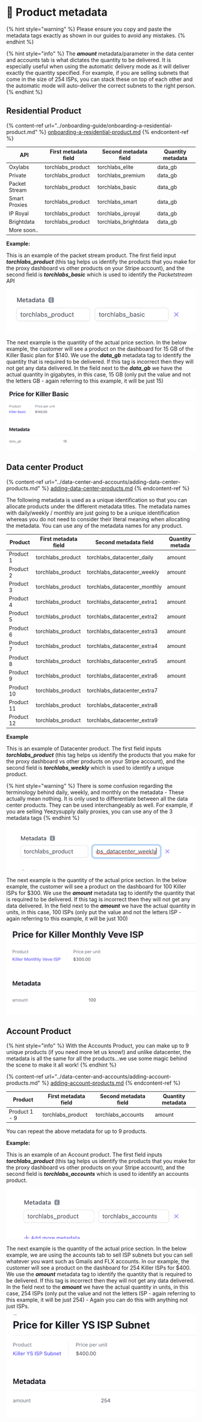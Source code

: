 # 📎 Product metadata

{% hint style="warning" %}
Please ensure you copy and paste the metadata tags exactly as shown in our guides to avoid any mistakes.
{% endhint %}

{% hint style="info" %}
The _**amount**_ metadata/parameter in the data center and accounts tab is what dictates the quantity to be delivered. It is especially useful when using the automatic delivery mode as it will deliver exactly the quantity specified. For example, if you are selling subnets that come in the size of 254 ISPs, you can stack these on top of each other and the automatic mode will auto-deliver the correct subnets to the right person.
{% endhint %}

## Residential Product&#x20;

{% content-ref url="../onboarding-guide/onboarding-a-residential-product.md" %}
[onboarding-a-residential-product.md](../onboarding-guide/onboarding-a-residential-product.md)
{% endcontent-ref %}

| API           | First metadata field | Second metadata field | Quantity metadata |
| ------------- | -------------------- | --------------------- | ----------------- |
| Oxylabs       | torchlabs\_product   | torchlabs\_elite      | data\_gb          |
| Private       | torchlabs\_product   | torchlabs\_premium    | data\_gb          |
| Packet Stream | torchlabs\_product   | torchlabs\_basic      | data\_gb          |
| Smart Proxies | torchlabs\_product   | torchlabs\_smart      | data\_gb          |
| IP Royal      | torchlabs\_product   | torchlabs\_iproyal    | data\_gb          |
| Brightdata    | torchlabs\_product   | torchlabs\_brightdata | data\_gb          |
| More soon..   |                      |                       |                   |

**Example:**

This is an example of the packet stream product. The first field input _**torchlabs\_product**_ (this tag helps us identify the products that you make for the proxy dashboard vs other products on your Stripe account), and the second field is _**torchlabs\_basic**_ which is used to identify the _Packetstream_ API

![](<../.gitbook/assets/Screen Shot 2022-03-23 at 10.51.23 PM.png>)

The next example is the quantity of the actual price section. In the below example, the customer will see a product on the dashboard for 15 GB of the Killer Basic plan for $140. We use the _**data\_gb**_ metadata tag to identify the quantity that is required to be delivered. If this tag is incorrect then they will not get any data delivered. In the field next to the _**data\_gb**_ we have the actual quantity in gigabytes, in this case, 15 GB (only put the value and not the letters GB - again referring to this example, it will be just 15)

![](<../.gitbook/assets/Screen Shot 2022-03-23 at 11.01.07 PM.png>)

## Data center Product

{% content-ref url="../data-center-and-accounts/adding-data-center-products.md" %}
[adding-data-center-products.md](../data-center-and-accounts/adding-data-center-products.md)
{% endcontent-ref %}

The following metadata is used as a unique identification so that you can allocate products under the different metadata titles. The metadata names with daily/weekly / monthly are just going to be a unique identification whereas you do not need to consider their literal meaning when allocating the metadata. You can use any of the metadata names for any product.

| Product    | First metadata field | Second metadata field          | Quantity metada |
| ---------- | -------------------- | ------------------------------ | --------------- |
| Product 1  | torchlabs\_product   | torchlabs\_datacenter\_daily   | amount          |
| Product 2  | torchlabs\_product   | torchlabs\_datacenter\_weekly  | amount          |
| Product 3  | torchlabs\_product   | torchlabs\_datacenter\_monthly | amount          |
| Product 4  | torchlabs\_product   | torchlabs\_datacenter\_extra1  | amount          |
| Product 5  | torchlabs\_product   | torchlabs\_datacenter\_extra2  | amount          |
| Product 6  | torchlabs\_product   | torchlabs\_datacenter\_extra3  | amount          |
| Product 7  | torchlabs\_product   | torchlabs\_datacenter\_extra4  | amount          |
| Product 8  | torchlabs\_product   | torchlabs\_datacenter\_extra5  | amount          |
| Product 9  | torchlabs\_product   | torchlabs\_datacenter\_extra6  | amount          |
| Product 10 | torchlabs\_product   | torchlabs\_datacenter\_extra7  |                 |
| Product 11 | torchlabs\_product   | torchlabs\_datacenter\_extra8  |                 |
| Product 12 | torchlabs\_product   | torchlabs\_datacenter\_extra9  |                 |

**Example**

This is an example of Datacenter product. The first field inputs _**torchlabs\_product**_ (this tag helps us identify the products that you make for the proxy dashboard vs other products on your Stripe account), and the second field is _**torchlabs\_weekly**_ which is used to identify a unique product.

{% hint style="warning" %}
There is some confusion regarding the terminology behind daily, weekly, and monthly on the metadata -  These actually mean nothing. It is only used to differentiate between all the data center products. They can be used interchangeably as well. For example, if you are selling Yeezysupply daily proxies, you can use any of the 3 metadata tags&#x20;
{% endhint %}

![](<../.gitbook/assets/Screen Shot 2022-03-23 at 11.01.57 PM (1).png>)

The next example is the quantity of the actual price section. In the below example, the customer will see a product on the dashboard for 100 Killer ISPs for $300. We use the _**amount**_ metadata tag to identify the quantity that is required to be delivered. If this tag is incorrect then they will not get any data delivered. In the field next to the _**amount**_ we have the actual quantity in units, in this case, 100 ISPs (only put the value and not the letters ISP - again referring to this example, it will be just 100)

![](<../.gitbook/assets/Screen Shot 2022-03-23 at 11.05.49 PM.png>)

## Account Product

{% hint style="info" %}
With the Accounts Product, you can make up to 9 unique products (if you need more let us know!) and unlike datacenter, the metadata is all the same for all the products...we use some magic behind the scene to make it all work!
{% endhint %}

{% content-ref url="../data-center-and-accounts/adding-account-products.md" %}
[adding-account-products.md](../data-center-and-accounts/adding-account-products.md)
{% endcontent-ref %}

| Product       | First metadata field | Second metadata field | Quantity metadata |
| ------------- | -------------------- | --------------------- | ----------------- |
| Product 1 - 9 | torchlabs\_product   | torchlabs\_accounts   | amount            |

You can repeat the above metadata for up to 9 products.

**Example:**

This is an example of an Account product. The first field inputs _**torchlabs\_product**_ (this tag helps us identify the products that you make for the proxy dashboard vs other products on your Stripe account), and the second field is _**torchlabs\_accounts**_ which is used to identify an accounts product.

![](<../.gitbook/assets/Screen Shot 2022-03-23 at 11.27.43 PM.png>)

The next example is the quantity of the actual price section. In the below example, we are using the accounts tab to sell ISP subnets but you can sell whatever you want such as Gmails and FLX accounts.  In our example, the customer will see a product on the dashboard for 254 Killer ISPs for $400. We use the _**amount**_ metadata tag to identify the quantity that is required to be delivered. If this tag is incorrect then they will not get any data delivered. In the field next to the _**amount**_ we have the actual quantity in units, in this case, 254 ISPs (only put the value and not the letters ISP - again referring to this example, it will be just 254) -  Again you can do this with anything not just ISPs.

![](<../.gitbook/assets/Screen Shot 2022-03-23 at 11.27.53 PM.png>)
